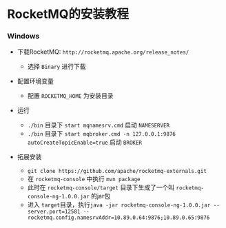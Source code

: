 # RocketMQ的安装教程

### Windows

- 下载RocketMQ: `http://rocketmq.apache.org/release_notes/`
    - 选择 `Binary` 进行下载
- 配置环境变量
    - 配置 `ROCKETMQ_HOME` 为安装目录

- 运行
  - `./bin` 目录下 `start mqnamesrv.cmd` 启动 `NAMESERVER`
  - `./bin` 目录下 `start mqbroker.cmd -n 127.0.0.1:9876 autoCreateTopicEnable=true` 启动 `BROKER`

- 拓展安装
    - `git clone https://github.com/apache/rocketmq-externals.git`
    - 在 `rocketmq-console` 中执行 `mvn package` 
    - 此时在 `rocketmq-console/target` 目录下生成了一个叫 `rocketmq-console-ng-1.0.0.jar` 的jar包
    - 进入 `target`目录，执行`java -jar rocketmq-console-ng-1.0.0.jar --server.port=12581 --rocketmq.config.namesrvAddr=10.89.0.64:9876;10.89.0.65:9876`